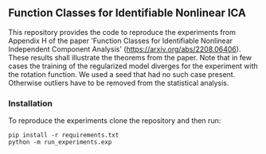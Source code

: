 ## Function Classes for Identifiable Nonlinear ICA
This repository provides the code to reproduce the experiments from
Appendix H of the paper 'Function Classes for Identifiable Nonlinear Independent Component Analysis' 
(https://arxiv.org/abs/2208.06406). These results shall illustrate the theorems from the paper.
Note that in few cases the training of the regularized model diverges for the experiment with
the rotation function. We used a seed that had no such case present.
Otherwise outliers have to be removed from the statistical analysis.

### Installation

To reproduce the experiments clone the repository and then run:

```
pip install -r requirements.txt
python -m run_experiments.exp
```